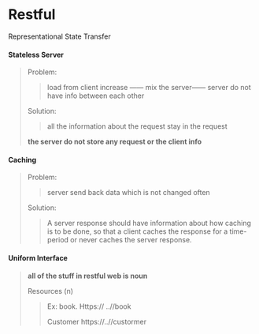 # Restful

Representational State Transfer

#### Stateless Server

> Problem:
>
> > load from client increase ——  mix the server—— server do not have info between each other
>
> Solution:
>
> > all the information about the request stay in the request
>
> **the server do not store any request or the client info**

#### Caching

> Problem:
>
> > server send back data which is not changed often 
>
> Solution:
>
> > A server response should have information about how caching is to be done, so that a client caches the response for a time-period or never caches the server response.

#### Uniform Interface

> **all of the stuff in restful web is noun**
>
> Resources (n)
>
> > Ex: book. Https:// ..//book
> >
> > Customer  https://..//custormer